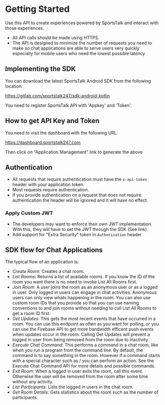 # Getting Started

Use this API to create experiences powered by SportsTalk and interact with those experiences.

* All API calls should be made using HTTPS.
* The API is designed to minimize the number of requests you need to make so chat applications are able to serve users very quickly especially for mobile users who need the lowest possible latency

## Implementing the SDK

You can download the latest SportsTalk Android SDK from the following location:

<https://gitlab.com/sportstalk247/sdk-android-kotlin>

You need to register SportsTalk API with 'Appkey' and 'Token'.

## How to get API Key and Token

You need to visit the dashboard with the following URL:

<https://dashboard.sportstalk247.com>

Then click on "Application Management" link to generate the above

## Authentication

* All requests that require authentication must have the `x-api-token` header with your application token.
* Most requests require authentication.
* If you provide authentication on a request that does not require authentication the header will be ignored and it will have no effect.

### Apply Custom JWT

* The developers may want to enforce their own JWT implementation. With this, they will have to set the JWT through the SDK (See link). 
* Add support for "Extra Security" token in `Authorization` header

## SDK flow for Chat Applications

The typical flow of an application is:

* *Create Room*: Creates a chat room.
* *List Rooms*: Returns a list of available rooms. If you know the ID of the room you want there is no need to invoke List All Rooms first.
* *Join Room*: A user joins the room as an anonymous user or as a logged in user. Only logged in users can engage in chat activities. Anonymous users can only view whats happening in the room. You can also use custom room IDs that you provide so that you can use naming conventions to and join rooms without needing to call List All Rooms to get a room ID first.
* *Get Updates*: This gets the most recent events that have occurred in a room. You can use this endpoint as often as you want for polling, or you can use the Firebase API to get more bandwidth efficent push events when updates occur in the room. Calling Get Updates will prevent a logged in user from being removed from the room due to inactivity.
* *Execute Chat Command*: This performs a command in a chat room, like when you run a program from the command line. By default, the command is to say something in the room. However if a command starts with a special character such as / you can perform an action. See the Execute Chat Command API for more details and possible commands.
* *Exit Room*: When a logged in user exits the room, call this event. Otherwise the user will be removed from the room after some time without any activity.
* *List Participants*: Lists the logged in users in the chat room.
* *Get Room Details*: Gets statistics about the room such as the number of participants.

